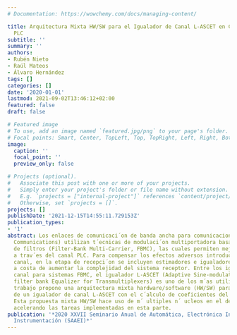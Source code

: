 ```yaml
---
# Documentation: https://wowchemy.com/docs/managing-content/

title: Arquitectura Mixta HW/SW para el Igualador de Canal L-ASCET en Comunicaciones
  PLC
subtitle: ''
summary: ''
authors:
- Rubén Nieto
- Raúl Mateos
- Álvaro Hernández
tags: []
categories: []
date: '2020-01-01'
lastmod: 2021-09-02T13:46:12+02:00
featured: false
draft: false

# Featured image
# To use, add an image named `featured.jpg/png` to your page's folder.
# Focal points: Smart, Center, TopLeft, Top, TopRight, Left, Right, BottomLeft, Bottom, BottomRight.
image:
  caption: ''
  focal_point: ''
  preview_only: false

# Projects (optional).
#   Associate this post with one or more of your projects.
#   Simply enter your project's folder or file name without extension.
#   E.g. `projects = ["internal-project"]` references `content/project/deep-learning/index.md`.
#   Otherwise, set `projects = []`.
projects: []
publishDate: '2021-12-15T14:55:11.729153Z'
publication_types:
- '1'
abstract: Los enlaces de comunicaci´on de banda ancha para comunicaciones PLC (Power-Line
  Communications) utilizan t´ecnicas de modulaci´on multiportadora basadas en banco
  de filtros (Filter-Bank Multi-Carrier, FBMC), las cuales permiten mejorar la comunicaci´on
  a trav´es del canal PLC. Para compensar los efectos adversos introducidos por el
  canal, en la etapa de recepci´on se incluyen estimadores e igualadores de canal,
  a costa de aumentar la complejidad del sistema receptor. Entre los igualadores de
  canal para sistemas FBMC, el igualador L-ASCET (Adaptive Sine-modulated/Cosine-modulated
  filter bank Equalizer for Transmultiplexers) es uno de los m´as utilizados. Este
  trabajo propone una arquitectura mixta hardware/software (HW/SW) para la implementaci´on
  de un igualador de canal L-ASCET con el c´alculo de coeficientes del igualador.
  Esta propuesta mixta HW/SW hace uso de m´ ultiples n´ ucleos en el desarrollo software,
  acelerando las tareas implementadas en esta parte.
publication: '*2020 XXVII Seminario Anual de Automática, Electrónica Industrial e
  Instrumentación (SAAEI)*'
---
```

